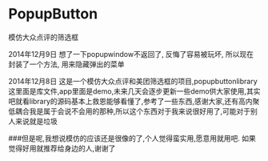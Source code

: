 PopupButton
===========

模仿大众点评的筛选框

2014年12月9日
想了一下popupwindow不返回了, 反悔了容易被玩坏, 所以现在封装了一个方法, 用来隐藏弹出的菜单



2014年12月8日
这是一个模仿大众点评和美团筛选框的项目,popupbuttonlibrary这里面是库文件,app里面是demo,未来几天会逐步更新一些demo供大家使用,其实吧就看library的源码基本上救恩能够看懂了,参考了一些东西,感谢大家,还有高内聚低耦合我是属于会说不会用的那种,所以这个东西对于我来说很好用了,可能对于别人来说就是垃圾

###但是呢,我想说模仿的应该还是很像的了,个人觉得蛮实用,愿意用就用吧. 如果觉得好用就推荐给身边的人,谢谢了
